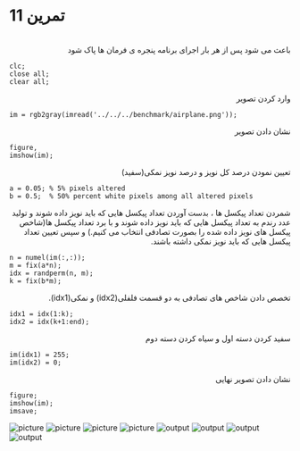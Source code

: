 # تمرین 11

<br />
<div dir="rtl">
    باعث می شود پس از هر بار اجرای برنامه پنجره ی فرمان ها پاک شود   
</div>

```
clc;
close all;
clear all;
```

<div dir="rtl">
 وارد کردن تصویر
</div>


```
im = rgb2gray(imread('../../../benchmark/airplane.png'));
```

<div dir="rtl">
  نشان دادن تصویر
</div>

```
figure,
imshow(im);
```

<div dir="rtl">
 تعیین نمودن درصد کل نویز و درصد نویز نمکی(سفید)
</div>

```
a = 0.05; % 5% pixels altered
b = 0.5;  % 50% percent white pixels among all altered pixels
```

<div dir="rtl">
 شمردن تعداد پیکسل ها ، بدست آوردن تعداد پیکسل هایی که باید نویز داده شوند و تولید عدد رندم به تعداد پیکسل هایی که باید نویز داده شوند و با برد تعداد پیکسل ها(شاخص پیکسل های نویز داده شده را بصورت تصادفی انتخاب می کنیم.) و سپس تعیین تعداد پیکسل هایی که باید نویز نمکی داشته باشند. 
</div>


```
n = numel(im(:,:));
m = fix(a*n);
idx = randperm(n, m);
k = fix(b*m);
```

<div dir="rtl">
  تخصص دادن شاخص های تصادفی به دو قسمت فلفلی(idx2) و نمکی(idx1). 
</div>

```
idx1 = idx(1:k);
idx2 = idx(k+1:end);
```

<div dir="rtl">
     سفید کردن دسته اول و سیاه کردن دسته دوم 
</div>

```
im(idx1) = 255;
im(idx2) = 0;
```

<div dir="rtl">
 نشان دادن تصویر نهایی
</div>

```
figure;
imshow(im);
imsave;
```
![picture](../../../benchmark/airplane.png)
![picture](../../../benchmark/zelda.png)
![picture](../../../benchmark/baboon.png)
![picture](../../../benchmark/mountain.png)
![output](t11-1.png)
![output](t11-2.png)
![output](t11-3.png)
![output](t11-4.png)
